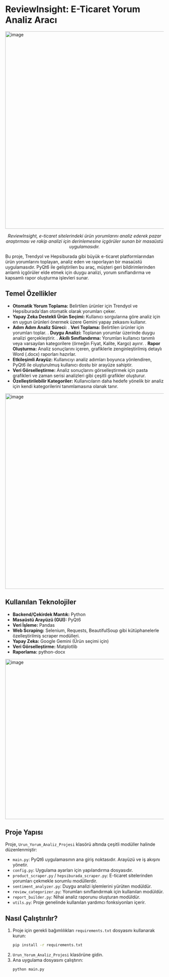 # ReviewInsight: E-Ticaret Yorum Analiz Aracı

<img width="945" height="626" alt="image" src="https://github.com/user-attachments/assets/bad1ada4-8ffe-46c1-a352-0f84c93c7b6b" />

*<p align="center">ReviewInsight, e-ticaret sitelerindeki ürün yorumlarını analiz ederek pazar araştırması ve rakip analizi için derinlemesine içgörüler sunan bir masaüstü uygulamasıdır.</p>*

Bu proje, Trendyol ve Hepsiburada gibi büyük e-ticaret platformlarından ürün yorumlarını toplayan, analiz eden ve raporlayan bir masaüstü uygulamasıdır. PyQt6 ile geliştirilen bu araç, müşteri geri bildirimlerinden anlamlı içgörüler elde etmek için duygu analizi, yorum sınıflandırma ve kapsamlı rapor oluşturma işlevleri sunar.

## Temel Özellikler

*   **Otomatik Yorum Toplama:** Belirtilen ürünler için Trendyol ve Hepsiburada'dan otomatik olarak yorumları çeker.
*   **Yapay Zeka Destekli Ürün Seçimi:** Kullanıcı sorgularına göre analiz için en uygun ürünleri önermek üzere Gemini yapay zekasını kullanır.
*   **Adım Adım Analiz Süreci:**
    .  **Veri Toplama:** Belirtilen ürünler için yorumları toplar.
    .  **Duygu Analizi:** Toplanan yorumlar üzerinde duygu analizi gerçekleştirir.
    .  **Akıllı Sınıflandırma:** Yorumları kullanıcı tanımlı veya varsayılan kategorilere (örneğin Fiyat, Kalite, Kargo) ayırır.
    .  **Rapor Oluşturma:** Analiz sonuçlarını içeren, grafiklerle zenginleştirilmiş detaylı Word (.docx) raporları hazırlar.
*   **Etkileşimli Arayüz:** Kullanıcıyı analiz adımları boyunca yönlendiren, PyQt6 ile oluşturulmuş kullanıcı dostu bir arayüze sahiptir.
*   **Veri Görselleştirme:** Analiz sonuçlarını görselleştirmek için pasta grafikleri ve zaman serisi analizleri gibi çeşitli grafikler oluşturur.
*   **Özelleştirilebilir Kategoriler:** Kullanıcıların daha hedefe yönelik bir analiz için kendi kategorilerini tanımlamasına olanak tanır.

<img width="945" height="620" alt="image" src="https://github.com/user-attachments/assets/cc65e6fc-5de9-4908-9f0d-cc3bcad942ae" />


## Kullanılan Teknolojiler

*   **Backend/Çekirdek Mantık:** Python
*   **Masaüstü Arayüzü (GUI):** PyQt6
*   **Veri İşleme:** Pandas
*   **Web Scraping:** Selenium, Requests, BeautifulSoup gibi kütüphanelerle özelleştirilmiş scraper modülleri.
*   **Yapay Zeka:** Google Gemini (Ürün seçimi için)
*   **Veri Görselleştirme:** Matplotlib
*   **Raporlama:** python-docx

  <img width="945" height="508" alt="image" src="https://github.com/user-attachments/assets/414530db-d24b-4d6b-a4d4-7d83b930f8f9" />


## Proje Yapısı

Proje, `Urun_Yorum_Analiz_Projesi` klasörü altında çeşitli modüller halinde düzenlenmiştir:

*   `main.py`: PyQt6 uygulamasının ana giriş noktasıdır. Arayüzü ve iş akışını yönetir.
*   `config.py`: Uygulama ayarları için yapılandırma dosyasıdır.
*   `product_scraper.py` / `hepsiburada_scraper.py`: E-ticaret sitelerinden yorumları çekmekle sorumlu modüllerdir.
*   `sentiment_analyzer.py`: Duygu analizi işlemlerini yürüten modüldür.
*   `review_categorizer.py`: Yorumları sınıflandırmak için kullanılan modüldür.
*   `report_builder.py`: Nihai analiz raporunu oluşturan modüldür.
*   `utils.py`: Proje genelinde kullanılan yardımcı fonksiyonları içerir.

## Nasıl Çalıştırılır?

1.  Proje için gerekli bağımlılıkları `requirements.txt` dosyasını kullanarak kurun:
    ```bash
    pip install -r requirements.txt
    ```
2.  `Urun_Yorum_Analiz_Projesi` klasörüne gidin.
3.  Ana uygulama dosyasını çalıştırın:
    ```bash
    python main.py
    ```
